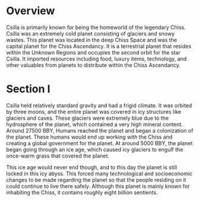 # Overview
Csilla is primarily known for being the homeworld of the legendary Chiss.
Csilla was an extremely cold planet consisting of glaciers and snowy wastes.
This planet was located in the deep Chiss Space and was the capital planet for the Chiss Ascendancy.
It is a terrestrial planet that resides within the Unknown Regions and occupies the second orbit for the star Csilla.
It imported resources including food, luxury items, technology, and other valuables from planets to distribute within the Chiss Ascendancy.

# Section I
Csilla held relatively standard gravity and had a frigid climate.
It was orbited by three moons, and the entire planet was covered in icy structures like glaciers and caves.
These glaciers were extremely blue due to the hydrosphere of the planet, which contained a very high mineral content.
Around 27500 BBY, Humans reached the planet and began a colonization of the planet.
These humans would end up working with the Chiss and creating a global government for the planet.
At around 5000 BBY, the planet began going through an ice age, which caused icy glaciers to engulf the once-warm grass that covered the planet.

This ice age would never end though, and to this day the planet is still locked in this icy abyss.
This forced many technological and socioeconomic changes to be made regarding the planet so that the people residing on it could continue to live there safely.
Although this planet is mainly known for inhabiting the Chiss, it contains roughly eight billion sentients.
